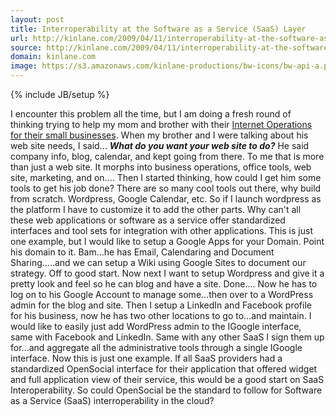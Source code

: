 ```yaml
---
layout: post
title: Interroperability at the Software as a Service (SaaS) Layer
url: http://kinlane.com/2009/04/11/interroperability-at-the-software-as-a-service-saas-layer/
source: http://kinlane.com/2009/04/11/interroperability-at-the-software-as-a-service-saas-layer/
domain: kinlane.com
image: https://s3.amazonaws.com/kinlane-productions/bw-icons/bw-api-a.png
---
```

{% include JB/setup %}<p>
     I encounter this problem all the time, but I am doing a fresh round of thinking trying to help my mom and brother with their <a href="http://www.kinlane.com/?p=528">Internet Operations for their small businesses</a>. When my brother and I were talking about his web site needs, I said... <em><strong>What do you want your web site to do?</strong></em> He said company info, blog, calendar, and kept going from there. To me that is more than just a web site. It morphs into business operations, office tools, web site, marketing, and on.... Then I started thinking, how could I get him some tools to get his job done? There are so many cool tools out there, why build from scratch. Wordpress, Google Calendar, etc. So if I launch wordpress as the platform I have to customize it to add the other parts. Why can't all these web applications or software as a service offer standardized interfaces and tool sets for integration with other applications. This is just one example, but I would like to setup a Google Apps for your Domain. Point his domain to it. Bam...he has Email, Calendaring and Document Sharing.....and we can setup a Wiki using Google Sites to document our strategy. Off to good start. Now next I want to setup Wordpress and give it a pretty look and feel so he can blog and have a site. Done.... Now he has to log on to his Google Account to manage some...then over to a WordPress admin for the blog and site. Then I setup a LinkedIn and Facebook profile for his business, now he has two other locations to go to...and maintain. I would like to easily just add WordPress admin to the IGoogle interface, same with Facebook and LinkedIn. Same with any other SaaS I sign them up for...and aggregate all the administrative tools through a single IGoogle interface. Now this is just one example. If all SaaS providers had a standardized OpenSocial interface for their application that offered widget and full application view of their service, this would be a good start on SaaS Interoperability. So could OpenSocial be the standard to follow for Software as a Service (SaaS) interroperability in the cloud?
</p>